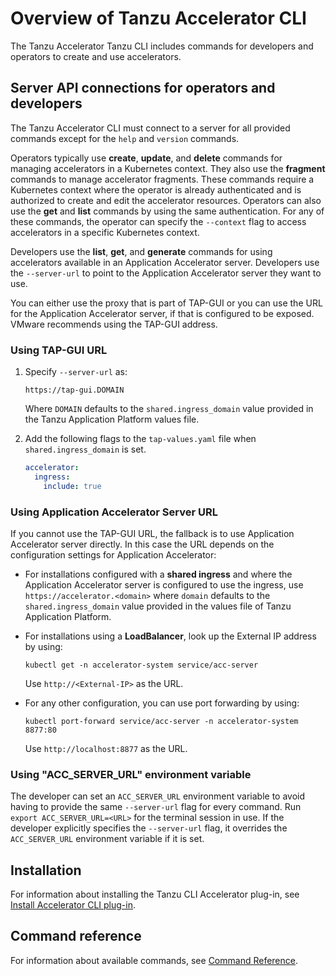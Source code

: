 # Overview of Tanzu Accelerator CLI

The Tanzu Accelerator Tanzu CLI includes commands for developers and operators to
create and use accelerators.

## <a id="server-api-connections"></a>Server API connections for operators and developers

The Tanzu Accelerator CLI must connect to a server for all provided commands except for the
`help` and `version` commands.

Operators typically use **create**, **update**, and **delete** commands for managing accelerators in a Kubernetes context.
They also use the **fragment** commands to manage accelerator fragments.
These commands require a Kubernetes context where the operator is already authenticated and is authorized to create and edit the accelerator resources.
Operators can also use the **get** and **list** commands by using the same authentication.
For any of these commands, the operator can specify the `--context` flag to access accelerators in a specific Kubernetes context.

Developers use the **list**, **get**, and **generate** commands for using accelerators
available in an Application Accelerator server.
Developers use the `--server-url` to point to the Application Accelerator server they want to use.

You can either use the proxy that is part of TAP-GUI or you can use the URL for the Application
Accelerator server, if that is configured to be exposed. VMware recommends using the TAP-GUI address.

### <a id="server-api-tap-gui"></a>Using TAP-GUI URL

1. Specify `--server-url` as:

    ```console
    https://tap-gui.DOMAIN
    ```

    Where `DOMAIN` defaults to the `shared.ingress_domain` value provided in the Tanzu Application
    Platform values file.

2. Add the following flags to the `tap-values.yaml` file when `shared.ingress_domain` is set.

    ```yaml
    accelerator:
      ingress:
        include: true
    ```

### <a id="server-api-acc-server"></a>Using Application Accelerator Server URL

If you cannot use the TAP-GUI URL, the fallback is to use Application Accelerator server directly. In this case the URL depends on the configuration settings for Application Accelerator:

- For installations configured with a **shared ingress** and where the Application Accelerator server is configured to use the ingress, use `https://accelerator.<domain>` where `domain` defaults to the `shared.ingress_domain` value provided in the values file of Tanzu Application Platform.
- For installations using a **LoadBalancer**, look up the External IP address by using:

    ```
    kubectl get -n accelerator-system service/acc-server
    ```

    Use `http://<External-IP>` as the URL.
- For any other configuration, you can use port forwarding by using:

    ```
    kubectl port-forward service/acc-server -n accelerator-system 8877:80
    ```

    Use `http://localhost:8877` as the URL.

### <a id="server-api-env-var"></a>Using "ACC_SERVER_URL" environment variable

The developer can set an `ACC_SERVER_URL` environment variable to avoid having to provide the same `--server-url` flag for every command.
Run `export ACC_SERVER_URL=<URL>` for the terminal session in use.
If the developer explicitly specifies the `--server-url` flag, it overrides the `ACC_SERVER_URL` environment variable if it is set.

## <a id="installation"></a>Installation

For information about installing the Tanzu CLI Accelerator plug-in, see [Install Accelerator CLI plug-in](install-accelerator-cli.md).

## <a id='command-reference'></a>Command reference

For information about available commands, see [Command Reference](command-reference/tanzu_accelerator.md).
